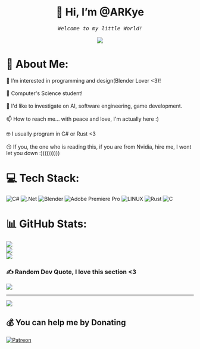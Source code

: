 <h1 align="center">👋 Hi, I’m @ARKye</h1>

<p align="center">
  <samp>
    <em>Welcome to my little World!</em>
    <br><br>
    <img src="https://readme-typing-svg.herokuapp.com?color=007EC6&lines=This+is+so+cool;Imagine+a+world+built+with+AIs;I+use+Arch+btw;Rustacean+<3;I+really+like+to+be+here!;Enjoy+the+ride">
  </samp>
</p>

# 💫 About Me:
👀 I’m interested in programming and design(Blender Lover <3)!<br><br>🌱 Computer's Science student!<br><br>💞️ I'd like to investigate on AI, software engineering, game development.<br><br>📫 How to reach me... with peace and love, I'm actually here :)<br><br>🤓 I usually program in C# or Rust <3<br><br>😏 If you, the one who is reading this, if you are from Nvidia, hire me, I wont let you down :))))))))))

# 💻 Tech Stack:
![C#](https://img.shields.io/badge/c%23-%23239120.svg?style=flat&logo=c-sharp&logoColor=white) ![.Net](https://img.shields.io/badge/.NET-5C2D91?style=flat&logo=.net&logoColor=white) ![Blender](https://img.shields.io/badge/blender-%23F5792A.svg?style=flat&logo=blender&logoColor=white) ![Adobe Premiere Pro](https://img.shields.io/badge/Adobe%20Premiere%20Pro-9999FF.svg?style=flat&logo=Adobe%20Premiere%20Pro&logoColor=white) ![LINUX](https://img.shields.io/badge/Linux-FCC624?style=flat&logo=linux&logoColor=black) ![Rust](https://img.shields.io/badge/rust-%23000000.svg?style=flat&logo=rust&logoColor=white) ![C](https://img.shields.io/badge/c-%2300599C.svg?style=flat&logo=c&logoColor=white)
# 📊 GitHub Stats:
![](https://github-readme-stats.vercel.app/api?username=ARKye03&theme=dracula&hide_border=true&include_all_commits=true&count_private=false)<br/>
![](https://github-readme-streak-stats.herokuapp.com/?user=ARKye03&theme=dracula&hide_border=true)<br/>
![](https://github-readme-stats.vercel.app/api/top-langs/?username=ARKye03&theme=dracula&hide_border=true&include_all_commits=true&count_private=false&layout=compact)

### ✍️ Random Dev Quote, I love this section <3
![](https://quotes-github-readme.vercel.app/api?type=horizontal&theme=tokyonight)

---
[![](https://visitcount.itsvg.in/api?id=ARKye03&icon=2&color=0)](https://visitcount.itsvg.in)

  ## 💰 You can help me by Donating
  [![Patreon](https://img.shields.io/badge/Patreon-F96854?style=for-the-badge&logo=patreon&logoColor=white)](https://patreon.com/ARKyeV) 

  
<!-- Proudly created with GPRM ( https://gprm.itsvg.in ) -->
